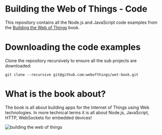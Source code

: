 # Building the Web of Things - Code
This repository contains all the Node.js and JavaScript code examples from the [Building the Web of Things](http://manning.com/guinard/?a_aid=wot&a_bid=16f48f14) book.

# Downloading the code examples

Clone the repository recursively to ensure all the sub projects are downloaded:

`git clone --recursive git@github.com:webofthings/wot-book.git`

# What is the book about?
The book is all about building apps for the Internet of Things using Web technologies. 
In more technical terms it is all about Node.js, JavaScript, HTTP, WebSockets for embedded devices!

![building the web of things](https://raw.githubusercontent.com/webofthings/webofthings.js/master/docs/building-the-web-of-things.png)
